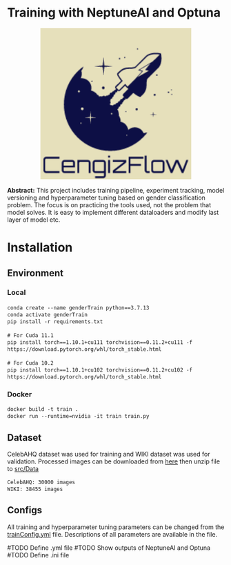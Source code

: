 # Training with NeptuneAI and Optuna

<p align="center">
  <img src="assets/logo.png" width="350" title="logo">
</p>

**Abstract:** This project includes training pipeline, experiment tracking, model versioning and hyperparameter tuning based on gender classification problem. The focus is on practicing the tools used, not the problem that model solves. It is easy to implement different dataloaders and modify last layer of model etc.

# Installation
## Environment
### Local
```
conda create --name genderTrain python==3.7.13
conda activate genderTrain
pip install -r requirements.txt

# For Cuda 11.1
pip install torch==1.10.1+cu111 torchvision==0.11.2+cu111 -f https://download.pytorch.org/whl/torch_stable.html

# For Cuda 10.2
pip install torch==1.10.1+cu102 torchvision==0.11.2+cu102 -f https://download.pytorch.org/whl/torch_stable.html
```
### Docker
```
docker build -t train .
docker run --runtime=nvidia -it train train.py
```
## Dataset
CelebAHQ dataset was used for training and WIKI dataset was used for validation. Processed images can be downloaded from [here](https://drive.google.com/file/d/1karOtT_tB34SW8I-dcQZ-vGR5NKMJqxY/view?usp=sharing) then unzip file to [src/Data](src/Data)
```
CelebAHQ: 30000 images
WIKI: 38455 images
```
## Configs
All training and hyperparameter tuning parameters can be changed from the [trainConfig.yml](src/Options/trainConfig.yml) file. Descriptions of all parameters are available in the file.

#TODO Define .yml file
#TODO Show outputs of NeptuneAI and Optuna
#TODO Define .ini file
